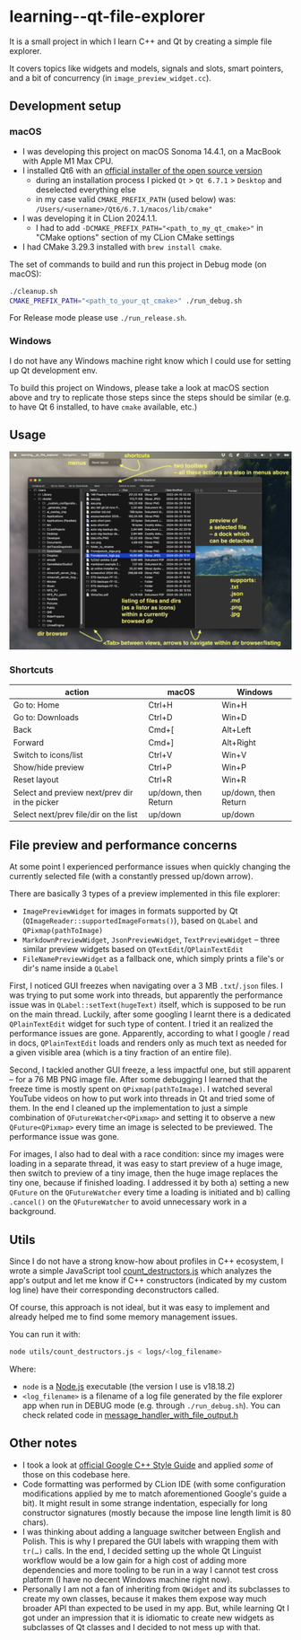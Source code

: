 # learning--qt-file-explorer

It is a small project in which I learn C++ and Qt by creating a simple file explorer.

It covers topics like widgets and models, signals and slots, smart pointers, and a bit of concurrency (in `image_preview_widget.cc`).

## Development setup

### macOS

- I was developing this project on macOS Sonoma 14.4.1, on a MacBook with Apple M1 Max CPU.
- I installed Qt6 with an [official installer of the open source version](https://www.qt.io/download-open-source)
    - during an installation process I picked `Qt` > `Qt 6.7.1` > `Desktop` and deselected everything else
    - in my case valid `CMAKE_PREFIX_PATH` (used below) was: `/Users/<username>/Qt6/6.7.1/macos/lib/cmake"`
- I was developing it in CLion 2024.1.1.
    - I had to add `-DCMAKE_PREFIX_PATH="<path_to_my_qt_cmake>"` in "CMake options" section of my CLion CMake settings
- I had CMake 3.29.3 installed with `brew install cmake`.

The set of commands to build and run this project in Debug mode (on macOS):

```sh
./cleanup.sh
CMAKE_PREFIX_PATH="<path_to_your_qt_cmake>" ./run_debug.sh
```

For Release mode please use `./run_release.sh`.

### Windows

I do not have any Windows machine right know which I could use for setting up Qt development env.

To build this project on Windows, please take a look at macOS section above and try to replicate those steps since the steps should be similar (e.g. to have Qt 6 installed, to have `cmake` available, etc.)

## Usage

![app overview with info about what is what](README_assets/overview-with-info.png)

### Shortcuts

| action                                         | macOS                | Windows              |
|------------------------------------------------|----------------------|----------------------|
| Go to: Home                                    | Ctrl+H               | Win+H                |
| Go to: Downloads                               | Ctrl+D               | Win+D                |
| Back                                           | Cmd+[                | Alt+Left             |
| Forward                                        | Cmd+]                | Alt+Right            |
| Switch to icons/list                           | Ctrl+V               | Win+V                |
| Show/hide preview                              | Ctrl+P               | Win+P                |
| Reset layout                                   | Ctrl+R               | Win+R                |
| Select and preview next/prev dir in the picker | up/down, then Return | up/down, then Return |
| Select next/prev file/dir on the list          | up/down              | up/down              |

## File preview and performance concerns

At some point I experienced performance issues when quickly changing the currently selected file (with a constantly pressed up/down arrow).

There are basically 3 types of a preview implemented in this file explorer:

- `ImagePreviewWidget` for images in formats supported by Qt (`QImageReader::supportedImageFormats()`), based on `QLabel` and `QPixmap(pathToImage)`
- `MarkdownPreviewWidget`, `JsonPreviewWidget`, `TextPreviewWidget` – three similar preview widgets based on `QTextEdit`/`QPlainTextEdit`
- `FileNamePreviewWidget` as a fallback one, which simply prints a file's or dir's name inside a `QLabel`

First, I noticed GUI freezes when navigating over a 3 MB `.txt`/`.json` files. I was trying to put some work into threads, but apparently the performance issue was in `QLabel::setText(hugeText)` itself, which is supposed to be run on the main thread. Luckily, after some googling I learnt there is a dedicated `QPlainTextEdit` widget for such type of content. I tried it an realized the performance issues are gone. Apparently, according to what I google / read in docs, `QPlainTextEdit` loads and renders only as much text as needed for a given visible area (which is a tiny fraction of an entire file).

Second, I tackled another GUI freeze, a less impactful one, but still apparent – for a 76 MB PNG image file. After some debugging I learned that the freeze time is mostly spent on `QPixmap(pathToImage)`. I watched several YouTube videos on how to put work into threads in Qt and tried some of them. In the end I cleaned up the implementation to just a simple combination of `QFutureWatcher<QPixmap>` and setting it to observe a new `QFuture<QPixmap>` every time an image is selected to be previewed. The performance issue was gone.

For images, I also had to deal with a race condition: since my images were loading in a separate thread, it was easy to start preview of a huge image, then switch to preview of a tiny image, then the huge image replaces the tiny one, because if finished loading. I addressed it by both a) setting a new `QFuture` on the `QFutureWatcher` every time a loading is initiated and b) calling `.cancel()` on the `QFutureWatcher` to avoid unnecessary work in a background.

## Utils

Since I do not have a strong know-how about profiles in C++ ecosystem, I wrote a simple JavaScript tool [count_destructors.js](utils/count_destructors.js) which analyzes the app's output and let me know if C++ constructors (indicated by my custom log line) have their corresponding deconstructors called.

Of course, this approach is not ideal, but it was easy to implement and already helped me to find some memory management issues.

You can run it with:

```sh
node utils/count_destructors.js < logs/<log_filename>
```

Where:

- `node` is a [Node.js](https://nodejs.org) executable (the version I use is v18.18.2)
- `<log_filename>` is a filename of a log file generated by the file explorer app when run in DEBUG mode (e.g. through `./run_debug.sh`). You can check related code in [message_handler_with_file_output.h](src/logging/message_handler_with_file_output.h)

## Other notes

- I took a look at [official Google C++ Style Guide](https://google.github.io/styleguide/cppguide.html) and applied
  *some* of those on this codebase here.
- Code formatting was performed by CLion IDE (with some configuration modifications applied by me to match aforementioned Google's guide a bit). It might result in some strange indentation, especially for long constructor signatures (mostly because the impose line length limit is 80 chars).
- I was thinking about adding a language switcher between English and Polish. This is why I prepared the GUI labels with wrapping them with `tr(…)` calls. In the end, I decided setting up the whole Qt Linguist workflow would be a low gain for a high cost of adding more dependencies and more tooling to be run in a way I cannot test cross platform (I have no decent Windows machine right now).
- Personally I am not a fan of inheriting from `QWidget` and its subclasses to create my own classes, because it makes them expose way much broader API than expected to be used in my app. But, while learning Qt I got under an impression that it is idiomatic to create new widgets as subclasses of Qt classes and I decided to not mess up with that.  

